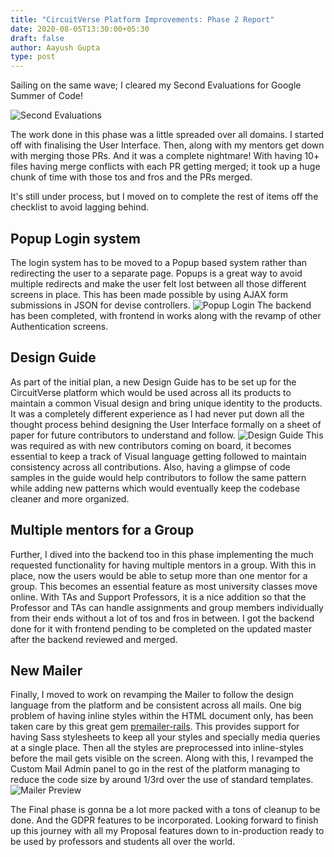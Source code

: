 ```yaml
---
title: "CircuitVerse Platform Improvements: Phase 2 Report"
date: 2020-08-05T13:30:00+05:30
draft: false
author: Aayush Gupta
type: post
---
```


Sailing on the same wave; I cleared my Second Evaluations for Google Summer of Code!

![Second Evaluations](/img/Aayush_Second_Evaluation.PNG)

The work done in this phase was a little spreaded over all domains. I started off with finalising the User Interface.
Then, along with my mentors get down with merging those PRs. And it was a complete nightmare! With having 10+ files having merge conflicts with each PR getting merged; it took up a huge chunk of time with those tos and fros and the PRs merged.

It's still under process, but I moved on to complete the rest of items off the checklist to avoid lagging behind.

## Popup Login system
The login system has to be moved to a Popup based system rather than redirecting the user to a separate page. Popups is a great way to avoid multiple redirects and make the user felt lost between all those different screens in place. This has been made possible by using AJAX form submissions in JSON for devise controllers.
![Popup Login](/img/popupLogin.PNG)
The backend has been completed, with frontend in works along with the revamp of other Authentication screens.

## Design Guide
As part of the initial plan, a new Design Guide has to be set up for the CircuitVerse platform which would be used across all its products to maintain a common Visual design and bring unique identity to the products.
It was a completely different experience as I had never put down all the thought process behind designing the User Interface formally on a sheet of paper for future contributors to understand and follow.
![Design Guide](/img/designGuide.PNG)
This was required as with new contributors coming on board, it becomes essential to keep a track of Visual language getting followed to maintain consistency across all contributions. Also, having a glimpse of code samples in the guide would help contributors to follow the same pattern while adding new patterns which would eventually keep the codebase cleaner and more organized.

## Multiple mentors for a Group
Further, I dived into the backend too in this phase implementing the much requested functionality for having multiple mentors in a group. With this in place, now the users would be able to setup more than one mentor for a group.
This becomes an essential feature as most university classes move online. With TAs and Support Professors, it is a nice addition so that the Professor and TAs can handle assignments and group members individually from their ends without a lot of tos and fros in between.
I got the backend done for it with frontend pending to be completed on the updated master after the backend reviewed and merged.

## New Mailer
Finally, I moved to work on revamping the Mailer to follow the design language from the platform and be consistent across all mails.
One big problem of having inline styles within the HTML document only, has been taken care by this great gem [premailer-rails](https://github.com/fphilipe/premailer-rails/). This provides support for having Sass stylesheets to keep all your styles and specially media queries at a single place. Then all the styles are preprocessed into inline-styles before the mail gets visible on the screen.
Along with this, I revamped the Custom Mail Admin panel to go in the rest of the platform managing to reduce the code size by around 1/3rd over the use of standard templates.
![Mailer Preview](/img/mailerPreview.PNG)


The Final phase is gonna be a lot more packed with a tons of cleanup to be done. And the GDPR features to be incorporated.
Looking forward to finish up this journey with all my Proposal features down to in-production ready to be used by professors and students all over the world.
